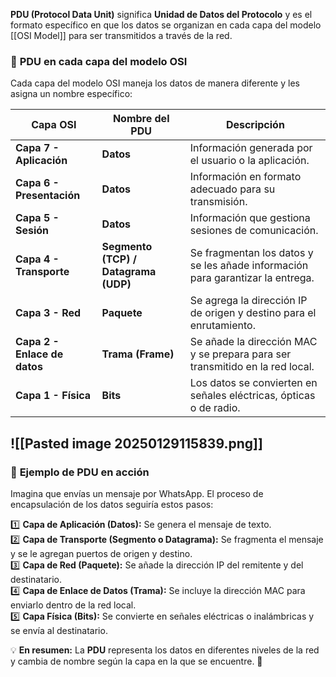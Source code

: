  **PDU (Protocol Data Unit)** significa **Unidad de Datos del Protocolo** y es el formato específico en que los datos se organizan en cada capa del modelo [[OSI Model]] para ser transmitidos a través de la red.

### 🔹 **PDU en cada capa del modelo OSI**

Cada capa del modelo OSI maneja los datos de manera diferente y les asigna un nombre específico:

| **Capa OSI**                 | **Nombre del PDU**                   | **Descripción**                                                                |
| ---------------------------- | ------------------------------------ | ------------------------------------------------------------------------------ |
| **Capa 7 - Aplicación**      | **Datos**                            | Información generada por el usuario o la aplicación.                           |
| **Capa 6 - Presentación**    | **Datos**                            | Información en formato adecuado para su transmisión.                           |
| **Capa 5 - Sesión**          | **Datos**                            | Información que gestiona sesiones de comunicación.                             |
| **Capa 4 - Transporte**      | **Segmento (TCP) / Datagrama (UDP)** | Se fragmentan los datos y se les añade información para garantizar la entrega. |
| **Capa 3 - Red**             | **Paquete**                          | Se agrega la dirección IP de origen y destino para el enrutamiento.            |
| **Capa 2 - Enlace de datos** | **Trama (Frame)**                    | Se añade la dirección MAC y se prepara para ser transmitido en la red local.   |
| **Capa 1 - Física**          | **Bits**                             | Los datos se convierten en señales eléctricas, ópticas o de radio.             |
![[Pasted image 20250129115839.png]]
---

### 🔹 **Ejemplo de PDU en acción**

Imagina que envías un mensaje por WhatsApp. El proceso de encapsulación de los datos seguiría estos pasos:

1️⃣ **Capa de Aplicación (Datos):** Se genera el mensaje de texto.  
2️⃣ **Capa de Transporte (Segmento o Datagrama):** Se fragmenta el mensaje y se le agregan puertos de origen y destino.  
3️⃣ **Capa de Red (Paquete):** Se añade la dirección IP del remitente y del destinatario.  
4️⃣ **Capa de Enlace de Datos (Trama):** Se incluye la dirección MAC para enviarlo dentro de la red local.  
5️⃣ **Capa Física (Bits):** Se convierte en señales eléctricas o inalámbricas y se envía al destinatario.

💡 **En resumen:** La **PDU** representa los datos en diferentes niveles de la red y cambia de nombre según la capa en la que se encuentre. 🚀